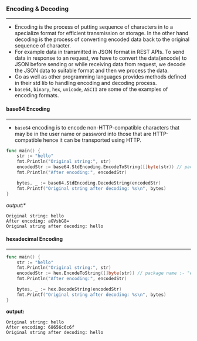 ### Encoding & Decoding
------------------------
* Encoding is the process of putting sequence of characters in to a specialize format for efficient transmission or storage. In the other hand decoding is the process of converting encoded data back to the original sequence of character.
* For example data in transmitted in JSON format in REST APIs. To send data in response to an request, we have to convert the data(encode) to JSON before sending or while receiving data from request, we decode the JSON data to suitable format and then we process the data.
* Go as well as other programming languages provides methods defined in their std lib to handling encoding and decoding process.
* `base64`, `binary`, `hex`, `unicode`, `ASCII` are some of the examples of encoding formats.
#### base64 Encoding
---------------------
* `base64` encoding is to encode non-HTTP-compatible characters that may be in the user name or password into those that are HTTP-compatible hence it can be transported using HTTP.
```go
func main() {
	str := "hello"
	fmt.Println("Original string:", str)
	encodedStr := base64.StdEncoding.EncodeToString([]byte(str)) // package name :- "encoding/base64"
	fmt.Println("After encoding:", encodedStr)

	bytes, _ := base64.StdEncoding.DecodeString(encodedStr)
	fmt.Printf("Original string after decoding: %s\n", bytes)
}
```
**output*:**
```
Original string: hello
After encoding: aGVsbG8=
Original string after decoding: hello
```
#### hexadecimal Encoding
-------------------------
```go
func main() {
	str := "hello"
	fmt.Println("Original string:", str)
	encodedStr := hex.EncodeToString([]byte(str)) // package name :- "encoding/hex"
	fmt.Println("After encoding:", encodedStr)

	bytes, _ := hex.DecodeString(encodedStr)
	fmt.Printf("Original string after decoding: %s\n", bytes)
}
```
**output:**
```
Original string: hello
After encoding: 68656c6c6f
Original string after decoding: hello
```